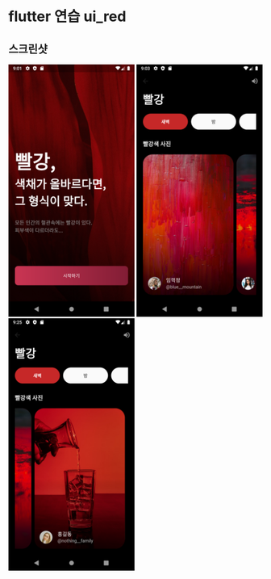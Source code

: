 # flutter 연습 ui_red

## 스크린샷
<img src="assets/snapshot/one.png" height="500em"> <img src="assets/snapshot/two.png" height="500em">  <img src="assets/snapshot/three.png" height="500em">